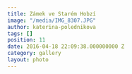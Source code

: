 ```yaml
---
title: Zámek ve Starém Hobzí
image: "/media/IMG_8307.JPG"
author: katerina-polednikova
tags: []
position: 11
date: 2016-04-18 22:09:38.000000000 Z
category: gallery
layout: photo
---
```

